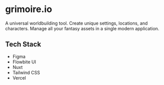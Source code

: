 # grimoire.io

A universal worldbuilding tool. Create unique settings, locations, and characters. Manage all your fantasy assets in a single modern application.

## Tech Stack
- Figma
- Flowbite UI
- Nuxt
- Tailwind CSS 
- Vercel

